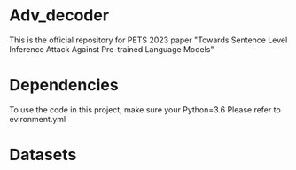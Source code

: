 # Adv_decoder
This is the official repository for PETS 2023 paper "Towards Sentence Level Inference Attack Against Pre-trained Language Models"

# Dependencies
To use the code in this project, make sure your Python=3.6
Please refer to evironment.yml

# Datasets

